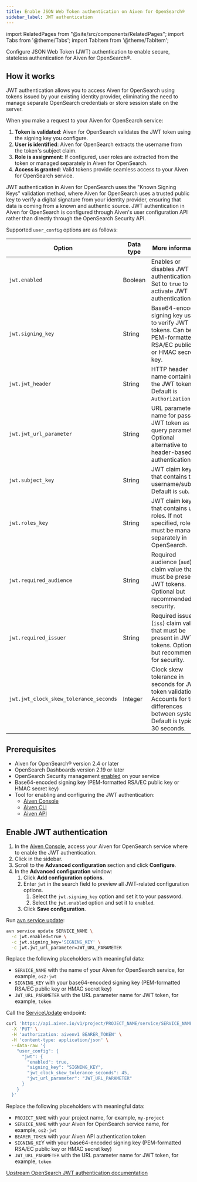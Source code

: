 ```yaml
---
title: Enable JSON Web Token authentication on Aiven for OpenSearch®
sidebar_label: JWT authentication
---
```


import RelatedPages from "@site/src/components/RelatedPages";
import Tabs from '@theme/Tabs';
import TabItem from '@theme/TabItem';

Configure JSON Web Token (JWT) authentication to enable secure, stateless authentication for Aiven for OpenSearch®.

## How it works

JWT authentication allows you to access Aiven for OpenSearch using tokens issued by
your existing identity provider, eliminating the need to manage separate OpenSearch
credentials or store session state on the server.

When you make a request to your Aiven for OpenSearch service:

1. **Token is validated**: Aiven for OpenSearch validates the JWT token using the signing
   key you configure.
1. **User is identified**: Aiven for OpenSearch extracts the username from the token's
   subject claim.
1. **Role is assignment**: If configured, user roles are extracted from the token or
   managed separately in Aiven for OpenSearch.
1. **Access is granted**: Valid tokens provide seamless access to your Aiven for OpenSearch
   service.

JWT authentication in Aiven for OpenSearch uses the "Known Signing Keys" validation method,
where Aiven for OpenSearch uses a trusted public key to verify a digital signature from
your identity provider, ensuring that data is coming from a known and authentic source.
JWT authentication in Aiven for OpenSearch is configured through Aiven's user configuration
API rather than directly through the OpenSearch Security API.

Supported `user_config` options are as follows:

| Option                                | Data type | More information                                                                                                                          |
|---------------------------------------|-----------|-------------------------------------------------------------------------------------------------------------------------------------------|
| `jwt.enabled`                         | Boolean   | Enables or disables JWT authentication. Set to `true` to activate JWT authentication.                                                     |
| `jwt.signing_key`                     | String    | Base64-encoded signing key used to verify JWT tokens. Can be PEM-formatted RSA/EC public key or HMAC secret key.                          |
| `jwt.jwt_header`                      | String    | HTTP header name containing the JWT token. Default is `Authorization`.                                                                    |
| `jwt.jwt_url_parameter`               | String    | URL parameter name for passing JWT token as a query parameter. Optional alternative to header-based authentication.                       |
| `jwt.subject_key`                     | String    | JWT claim key that contains the username/subject. Default is `sub`.                                                                       |
| `jwt.roles_key`                       | String    | JWT claim key that contains user roles. If not specified, roles must be managed separately in OpenSearch.                                 |
| `jwt.required_audience`               | String    | Required audience (`aud`) claim value that must be present in JWT tokens. Optional but recommended for security.                          |
| `jwt.required_issuer`                 | String    | Required issuer (`iss`) claim value that must be present in JWT tokens. Optional but recommended for security.                            |
| `jwt.jwt_clock_skew_tolerance_seconds`| Integer   | Clock skew tolerance in seconds for JWT token validation. Accounts for time differences between systems. Default is typically 30 seconds. |

## Prerequisites

-   Aiven for OpenSearch® version 2.4 or later
-   OpenSearch Dashboards version 2.19 or later
-   OpenSearch Security management
    [enabled](/docs/products/opensearch/howto/enable-opensearch-security)
    on your service
- Base64-encoded signing key (PEM-formatted RSA/EC public key or HMAC secret key)
- Tool for enabling and configuring the JWT authentication:
  - [Aiven Console](https://console.aiven.io/)
  - [Aiven CLI](/docs/tools/cli)
  - [Aiven API](/docs/tools/api)

## Enable JWT authentication

<Tabs groupId="group1">
<TabItem value="gui" label="Console" default>

1. In the [Aiven Console](https://console.aiven.io/), access your Aiven
    for OpenSearch service where to enable the JWT authentication.
1. Click <ConsoleLabel name="service settings"/> in the sidebar.
1. Scroll to the **Advanced configuration** section and click **Configure**.
1. In the **Advanced configuration** window:
   1. Click **Add configuration options**.
   1. Enter `jwt` in the search field to preview all JWT-related configuration options.
      1. Select the `jwt.signing_key` option and set it to your password.
      1. Select the `jwt.enabled` option and set it to `enabled`.
   1. Click **Save configuration**.

</TabItem>
<TabItem value="cli" label="CLI">

Run [avn service update](/docs/tools/cli/service-cli#avn-cli-service-update):

```bash {2-4}
avn service update SERVICE_NAME \
  -c jwt.enabled=true \
  -c jwt.signing_key='SIGNING_KEY' \
  -c jwt.jwt_url_parameter=JWT_URL_PARAMETER
```

Replace the following placeholders with meaningful data:

- `SERVICE_NAME` with the name of your Aiven for OpenSearch service, for example, `os2-jwt`
- `SIGNING_KEY` with your base64-encoded signing key (PEM-formatted RSA/EC public key or
  HMAC secret key)
- `JWT_URL_PARAMETER` with the URL parameter name for JWT token, for example, `token`

</TabItem>
<TabItem value="api" label="API">

Call the [ServiceUpdate](https://api.aiven.io/doc/#tag/Service/operation/ServiceUpdate)
endpoint:

```bash {7-11}
curl 'https://api.aiven.io/v1/project/PROJECT_NAME/service/SERVICE_NAME' \
  -X 'PUT' \
  -H 'authorization: aivenv1 BEARER_TOKEN' \
  -H 'content-type: application/json' \
  --data-raw '{
    "user_config": {
      "jwt": {
        "enabled": true,
        "signing_key": "SIGNING_KEY",
        "jwt_clock_skew_tolerance_seconds": 45,
        "jwt_url_parameter": "JWT_URL_PARAMETER"
      }
    }
  }'
```

Replace the following placeholders with meaningful data:

- `PROJECT_NAME` with your project name, for example, `my-project`
- `SERVICE_NAME` with your Aiven for OpenSearch service name, for example, `os2-jwt`
- `BEARER_TOKEN` with your Aiven API authentication token
- `SIGNING_KE`Y with your base64-encoded signing key (PEM-formatted RSA/EC public key or
  HMAC secret key)
- `JWT_URL_PARAMETER` with the URL parameter name for JWT token, for example, `token`

</TabItem>
</Tabs>

<RelatedPages/>

[Upstream OpenSearch JWT authentication documentation](https://docs.opensearch.org/latest/security/authentication-backends/jwt/)
